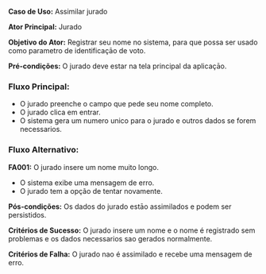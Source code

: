 **Caso de Uso:** Assimilar jurado

**Ator Principal:** Jurado

**Objetivo do Ator:** Registrar seu nome no sistema, para que possa ser usado como parametro de identificaçāo de voto.

**Pré-condições:** O jurado deve estar na tela principal da aplicaçāo.

### Fluxo Principal:

- O jurado preenche o campo que pede seu nome completo.
- O jurado clica em entrar.
- O sistema gera um numero unico para o jurado e outros dados se forem necessarios.

### Fluxo Alternativo:

**FA001:** O jurado insere um nome muito longo.

- O sistema exibe uma mensagem de erro.
- O jurado tem a opção de tentar novamente.

**Pós-condições:** Os dados do jurado estāo assimilados e podem ser persistidos.

**Critérios de Sucesso:** O jurado insere um nome e o nome é registrado sem problemas e os dados necessarios sao gerados normalmente.

**Critérios de Falha:** O jurado nao é assimilado e recebe uma mensagem de erro.
